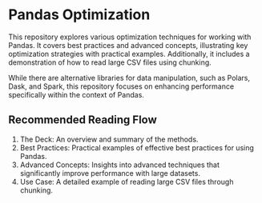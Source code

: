 # Pandas Optimization
This repository explores various optimization techniques for working with Pandas. It covers best practices and advanced concepts, illustrating key optimization strategies with practical examples. Additionally, it includes a demonstration of how to read large CSV files using chunking.

While there are alternative libraries for data manipulation, such as Polars, Dask, and Spark, this repository focuses on enhancing performance specifically within the context of Pandas.

## Recommended Reading Flow
1. The Deck: An overview and summary of the methods.
2. Best Practices: Practical examples of effective best practices for using Pandas.
3. Advanced Concepts: Insights into advanced techniques that significantly improve performance with large datasets.
4. Use Case: A detailed example of reading large CSV files through chunking.

